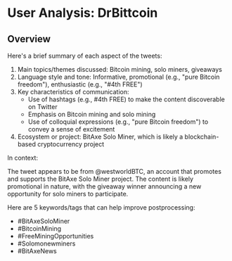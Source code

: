 # User Analysis: DrBittcoin

## Overview

Here's a brief summary of each aspect of the tweets:

1. Main topics/themes discussed: Bitcoin mining, solo miners, giveaways
2. Language style and tone: Informative, promotional (e.g., "pure Bitcoin freedom"), enthusiastic (e.g., "#4th FREE")
3. Key characteristics of communication:
	* Use of hashtags (e.g., #4th FREE) to make the content discoverable on Twitter
	* Emphasis on Bitcoin mining and solo mining
	* Use of colloquial expressions (e.g., "pure Bitcoin freedom") to convey a sense of excitement
4. Ecosystem or project: BitAxe Solo Miner, which is likely a blockchain-based cryptocurrency project

In context:

The tweet appears to be from @westworldBTC, an account that promotes and supports the BitAxe Solo Miner project. The content is likely promotional in nature, with the giveaway winner announcing a new opportunity for solo miners to participate.

Here are 5 keywords/tags that can help improve postprocessing:

* #BitAxeSoloMiner
* #BitcoinMining
* #FreeMiningOpportunities
* #Solomonewminers
* #BitAxeNews